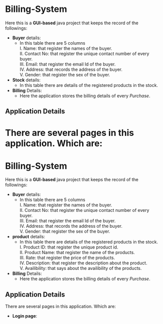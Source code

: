 # Billing-System
Here this is a **GUI-based** java project that keeps the record of the followings:
* **Buyer** details:
    * In this table there are 5 columns\
    I. Name: that register the names of the buyer.\
    II. Contact No: that register the unique contact number of every buyer.\
    III. Email: that register the email Id of the buyer.\
    IV. Address: that records the address of the buyer.\
    V. Gender:  that register the sex of the buyer.
* **Stock** details:
    * In this table there are details of the registered products in the stock.
* **Billing** Details:
    * Here the application stores the billing details of every *Purchase*.
   
## Application Details
There are several pages in this application. Which are: 
=======
# Billing-System
Here this is a **GUI-based** java project that keeps the record of the followings:
* **Buyer** details:
    * In this table there are 5 columns\
    I. Name: that register the names of the buyer.\
    II. Contact No: that register the unique contact number of every buyer.\
    III. Email: that register the email Id of the buyer.\
    IV. Address: that records the address of the buyer.\
    V. Gender:  that register the sex of the buyer.
* **product** details:
    * In this table there are details of the registered products in the stock.\
    I. Product ID: that register the unique product id.\
    II. Product Name: that register the name of the products.\
    III. Rate: that register the price of the products.\
    IV. Description: that register the description about the product.\
    V. Availibility: that says about the availibility of the products.
* **Billing** Details:
    * Here the application stores the billing details of every *Purchase*.
   
## Application Details
There are several pages in this application. Which are: 

* **Login page**:
